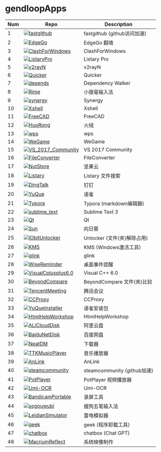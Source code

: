 # gendloopApps

| **Num** | **Repo** | **Description** |
| ---- | ---- | ---- |
| 1 | [![fastgithub](https://img.shields.io/static/v1?label=App&message=fastgithub&color=blue)](https://github.com/gendloop/fastgithub)| fastgithub (github访问加速) |
| 2 | [![EdgeGo](https://img.shields.io/static/v1?label=App&message=EdgeGo&color=blue)](https://github.com/gendloop/EdgeGo)| EdgeGo 翻墙 |
| 3 | [![ClashForWindows](https://img.shields.io/static/v1?label=App&message=ClashForWindows&color=blue)](https://github.com/gendloop/ClashForWindows)| ClashForWindows |
| 4 | [![ListaryPro](https://img.shields.io/static/v1?label=App&message=ListaryPro&color=blue)](https://github.com/gendloop/ListaryPro)| Listary Pro |
| 5 | [![v2rayN](https://img.shields.io/static/v1?label=App&message=v2rayN&color=blue)](https://github.com/gendloop/v2rayN)| v2rayN |
| 6 | [![Quicker](https://img.shields.io/static/v1?label=App&message=Quicker&color=blue)](https://github.com/gendloop/Quicker)| Quicker |
| 7 | [![depends](https://img.shields.io/static/v1?label=App&message=depends&color=blue)](https://github.com/gendloop/depends)| Dependency Walker |
| 8 | [![Rime](https://img.shields.io/static/v1?label=App&message=Rime&color=blue)](https://github.com/gendloop/Rime)| 小狼毫输入法 |
| 9 | [![synergy](https://img.shields.io/static/v1?label=App&message=synergy&color=blue)](https://github.com/gendloop/synergy)| Synergy |
| 10 | [![Xshell](https://img.shields.io/static/v1?label=App&message=Xshell&color=blue)](https://github.com/gendloop/Xshell)| Xshell |
| 11 | [![FreeCAD](https://img.shields.io/static/v1?label=App&message=FreeCAD&color=blue)](https://github.com/gendloop/FreeCAD)| FreeCAD |
| 12 | [![HuoRong](https://img.shields.io/static/v1?label=App&message=HuoRong&color=blue)](https://github.com/gendloop/HuoRong)| 火绒 |
| 13 | [![wps](https://img.shields.io/static/v1?label=App&message=wps&color=blue)](https://github.com/gendloop/wps)| wps |
| 14 | [![WeGame](https://img.shields.io/static/v1?label=App&message=WeGame&color=blue)](https://github.com/gendloop/WeGame)| WeGame |
| 15 | [![VS_2017_Community](https://img.shields.io/static/v1?label=App&message=VS_2017_Community&color=blue)](https://github.com/gendloop/VS_2017_Community)| VS 2017 Community |
| 16 | [![FileConverter](https://img.shields.io/static/v1?label=App&message=FileConverter&color=blue)](https://github.com/gendloop/FileConverter)| FileConverter |
| 17 | [![NutStore](https://img.shields.io/static/v1?label=App&message=NutStore&color=blue)](https://github.com/gendloop/NutStore)| 坚果云 |
| 18 | [![Listary](https://img.shields.io/static/v1?label=App&message=Listary&color=blue)](https://github.com/gendloop/Listary)| Listary 文件搜索 |
| 19 | [![DingTalk](https://img.shields.io/static/v1?label=App&message=DingTalk&color=blue)](https://github.com/gendloop/DingTalk)| 钉钉 |
| 20 | [![YuQue](https://img.shields.io/static/v1?label=App&message=YuQue&color=blue)](https://github.com/gendloop/YuQue)| 语雀 |
| 21 | [![Typora](https://img.shields.io/static/v1?label=App&message=Typora&color=blue)](https://github.com/gendloop/Typora)| Typora (markdown编辑器) |
| 22 | [![sublime_text](https://img.shields.io/static/v1?label=App&message=sublime_text&color=blue)](https://github.com/gendloop/sublime_text)| Sublime Text 3 |
| 23 | [![Qt](https://img.shields.io/static/v1?label=App&message=Qt&color=blue)](https://github.com/gendloop/Qt)| Qt |
| 24 | [![Sun](https://img.shields.io/static/v1?label=App&message=Sun&color=blue)](https://github.com/gendloop/Sun)| 向日葵 |
| 25 | [![IObitUnlocker](https://img.shields.io/static/v1?label=App&message=IObitUnlocker&color=blue)](https://github.com/gendloop/IObitUnlocker)| Unlocker (文件(夹)解除占用) |
| 26 | [![KMS](https://img.shields.io/static/v1?label=App&message=KMS&color=blue)](https://github.com/gendloop/KMS)| KMS (Windows激活工具) |
| 27 | [![glink](https://img.shields.io/static/v1?label=App&message=glink&color=blue)](https://github.com/gendloop/glink)| glink |
| 28 | [![WiseReminder](https://img.shields.io/static/v1?label=App&message=WiseReminder&color=blue)](https://github.com/gendloop/WiseReminder)| 桌面事件提醒 |
| 29 | [![VisualCplusplus6.0](https://img.shields.io/static/v1?label=App&message=VisualCplusplus6.0&color=blue)](https://github.com/gendloop/VisualCplusplus6.0)| Visual C++ 6.0 |
| 30 | [![BeyondCompare](https://img.shields.io/static/v1?label=App&message=BeyondCompare&color=blue)](https://github.com/gendloop/BeyondCompare)| BeyondCompare 文件(夹)比较 |
| 31 | [![TencentMeeting](https://img.shields.io/static/v1?label=App&message=TencentMeeting&color=blue)](https://github.com/gendloop/TencentMeeting)| 腾迅会议 |
| 32 | [![CCProxy](https://img.shields.io/static/v1?label=App&message=CCProxy&color=blue)](https://github.com/gendloop/CCProxy)| CCProxy |
| 33 | [![YuQueInstaller](https://img.shields.io/static/v1?label=App&message=YuQueInstaller&color=blue)](https://github.com/gendloop/YuQueInstaller)| 语雀安装包 |
| 34 | [![HtmlHelpWorkshop](https://img.shields.io/static/v1?label=App&message=HtmlHelpWorkshop&color=blue)](https://github.com/gendloop/HtmlHelpWorkshop)| HtmlHelpWorkshop |
| 35 | [![ALiCloudDisk](https://img.shields.io/static/v1?label=App&message=ALiCloudDisk&color=blue)](https://github.com/gendloop/ALiCloudDisk)| 阿里云盘 |
| 36 | [![BaiduNetDisk](https://img.shields.io/static/v1?label=App&message=BaiduNetDisk&color=blue)](https://github.com/gendloop/BaiduNetDisk)| 百度网盘 |
| 37 | [![NeatDM](https://img.shields.io/static/v1?label=App&message=NeatDM&color=blue)](https://github.com/gendloop/NeatDM)| 下载器 |
| 38 | [![TTKMusicPlayer](https://img.shields.io/static/v1?label=App&message=TTKMusicPlayer&color=blue)](https://github.com/gendloop/TTKMusicPlayer)| 音乐播放器 |
| 39 | [![AnLink](https://img.shields.io/static/v1?label=App&message=AnLink&color=blue)](https://github.com/gendloop/AnLink)| AnLink |
| 40 | [![steamcommunity](https://img.shields.io/static/v1?label=App&message=steamcommunity&color=blue)](https://github.com/gendloop/steamcommunity)| steamcommunity (github加速) |
| 41 | [![PotPlayer](https://img.shields.io/static/v1?label=App&message=PotPlayer&color=blue)](https://github.com/gendloop/PotPlayer)| PotPlayer 视频播放器 |
| 42 | [![Umi-OCR](https://img.shields.io/static/v1?label=App&message=Umi-OCR&color=blue)](https://github.com/gendloop/Umi-OCR)| Umi-OCR |
| 43 | [![BandicamPortable](https://img.shields.io/static/v1?label=App&message=BandicamPortable&color=blue)](https://github.com/gendloop/BandicamPortable)| 录屏工具 |
| 44 | [![sogouwubi](https://img.shields.io/static/v1?label=App&message=sogouwubi&color=blue)](https://github.com/gendloop/sogouwubi)| 搜狗五笔输入法 |
| 45 | [![LeidianSimulator](https://img.shields.io/static/v1?label=App&message=LeidianSimulator&color=blue)](https://github.com/gendloop/LeidianSimulator)| 雷电模拟器 |
| 46 | [![geek](https://img.shields.io/static/v1?label=App&message=geek&color=blue)](https://github.com/gendloop/geek)| geek (程序卸载工具) |
| 47 | [![chatbox](https://img.shields.io/static/v1?label=App&message=chatbox&color=blue)](https://github.com/gendloop/chatbox)| chatbox (Chat GPT) |
| 48 | [![MacriumReflect](https://img.shields.io/static/v1?label=App&message=MacriumReflect&color=blue)](https://github.com/gendloop/MacriumReflect)| 系统映像制作 |
